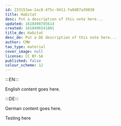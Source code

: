 ```yaml
---
id: 233153ae-2ac8-475c-9411-fa8d87a39830
title: Habitat
desc: Put a description of this note here...
updated: 1618498705614
created: 1618496541801
title_de: Habitat
desc_de: Put a DE description of this note here...
author: CMW
tao_type: material
cover_image: null
license: CC BY-SA
published: false
colour_scheme: 12
---
```


:::EN:::

English content goes here.

:::DE:::

German content goes here.

Testing here
